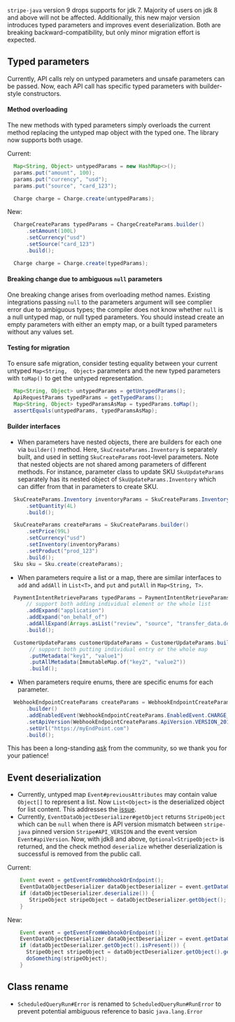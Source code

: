 `stripe-java` version 9 drops supports for jdk 7. Majority of users on jdk 8 and above will not be affected. Additionally, this new major version introduces typed parameters and improves event deserialization. Both are breaking backward-compatibility, but only minor migration effort is expected.

## Typed parameters
Currently, API calls rely on untyped parameters and unsafe parameters can be passed. Now, each API call has specific typed parameters with builder-style constructors. 
#### Method overloading
The new methods with typed parameters simply overloads the current method replacing the untyped map object with the typed one. The library now supports both usage.

Current:
```java
  Map<String, Object> untypedParams = new HashMap<>();
  params.put("amount", 100);
  params.put("currency", "usd");
  params.put("source", "card_123");

  Charge charge = Charge.create(untypedParams);
```
New:
```java
  ChargeCreateParams typedParams = ChargeCreateParams.builder()
      .setAmount(100L)
      .setCurrency("usd")
      .setSource("card_123")
      .build();

  Charge charge = Charge.create(typedParams);
```
#### Breaking change due to ambiguous `null` parameters
One breaking change arises from overloading method names. Existing integrations passing `null` to
 the parameters argument will see complier error due to ambiguous types; the compiler does not 
 know whether `null` is a null untyped map, or null typed parameters. You should instead create an 
 empty parameters with either an empty map, or a built typed parameters without any values set.

#### Testing for migration
To ensure safe migration, consider testing equality between your current untyped `Map<String, 
Object>` parameters and the new typed parameters with `toMap()` to get the untyped representation.
```java
  Map<String, Object> untypedParams = getUntypedParams();
  ApiRequestParams typedParams = getTypedParams();
  Map<String, Object> typedParamsAsMap = typedParams.toMap();
  assertEquals(untypedParams, typedParamsAsMap);
```

#### Builder interfaces
* When parameters have nested objects, there are builders for each one via 
`builder()` method. Here, `SkuCreateParams.Inventory` is separately built, and used in setting 
`SkuCreateParams` root-level parameters. Note that nested objects are not shared among parameters
 of different methods. For instance, parameter class to update SKU `SkuUpdateParams` separately has 
 its nested object of `SkuUpdateParams.Inventory` which can differ from that in parameters to create SKU.
```java
  SkuCreateParams.Inventory inventoryParams = SkuCreateParams.Inventory.builder()
      .setQuantity(4L)
      .build();

  SkuCreateParams createParams = SkuCreateParams.builder()
      .setPrice(99L)
      .setCurrency("usd")
      .setInventory(inventoryParams)
      .setProduct("prod_123")
      .build();
  Sku sku = Sku.create(createParams);
``` 


* When parameters require a list or a map, there are similar interfaces to `add` and `addAll` in 
`List<T>`, and `put` and `putAll` in `Map<String, T>`.
```java
  PaymentIntentRetrieveParams typedParams = PaymentIntentRetrieveParams.builder()
      // support both adding individual element or the whole list
      .addExpand("application")
      .addExpand("on_behalf_of")
      .addAllExpand(Arrays.asList("review", "source", "transfer_data.destination"))
      .build();

  CustomerUpdateParams customerUpdateParams = CustomerUpdateParams.builder()
       // support both putting individual entry or the whole map
       .putMetadata("key1", "value1")
       .putAllMetadata(ImmutableMap.of("key2", "value2"))
       .build();
```


* When parameters require enums, there are specific enums for each parameter.
```java
  WebhookEndpointCreateParams createParams = WebhookEndpointCreateParams
      .builder()
      .addEnabledEvent(WebhookEndpointCreateParams.EnabledEvent.CHARGE__SUCCEEDED)
      .setApiVersion(WebhookEndpointCreateParams.ApiVersion.VERSION_2019_03_14)
      .setUrl("https://myEndPoint.com")
      .build();
```


This has been a long-standing [ask](https://github.com/stripe/stripe-java/issues/211) from the community, so we thank you for your patience!

## Event deserialization
* Currently, untyped map `Event#previousAttributes` may contain value `Object[]` to represent a 
list. Now `List<Object>` is the deserialized object for list content. This addresses the [issue](https://github.com/stripe/stripe-java/issues/605).
* Currently, `EventDataObjectDeserializer#getObject` returns `StripeObject` which can be `null` 
when there is API version mismatch between `stripe-java` pinned version `Stripe#API_VERSION` and 
the event version `Event#apiVersion`. Now, with jdk8 and above, `Optional<StripeObject>` is 
returned, and the check method `deserialize` whether deserialization is successful is removed from the public call.

Current:
```java
    Event event = getEventFromWebhookOrEndpoint();
    EventDataObjectDeserializer dataObjectDeserializer = event.getDataObjectDeserializer();
    if (dataObjectDeserializer.deserialize()) {
       StripeObject stripeObject = dataObjectDeserializer.getObject();
    }
```
New:
```java
    Event event = getEventFromWebhookOrEndpoint();
    EventDataObjectDeserializer dataObjectDeserializer = event.getDataObjectDeserializer();
    if (dataObjectDeserializer.getObject().isPresent()) {      
      StripeObject stripeObject = dataObjectDeserializer.getObject().get();
      doSomething(stripeObject);
    } 
```

## Class rename
* `ScheduledQueryRun#Error` is renamed to `ScheduledQueryRun#RunError` to prevent potential ambiguous reference to basic `java.lang.Error`


